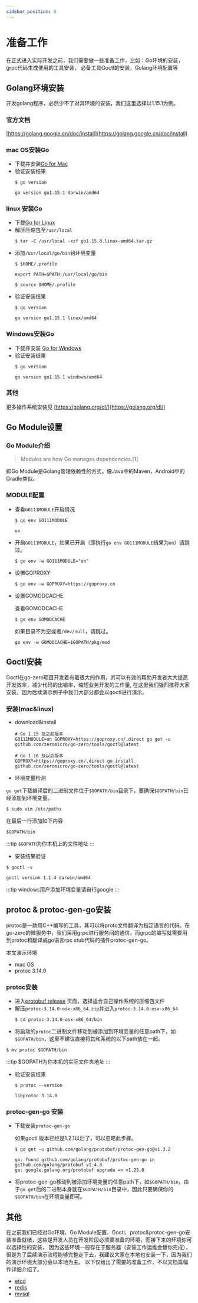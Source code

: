 ```yaml
---
sidebar_position: 0
---
```


# 准备工作

在正式进入实际开发之前，我们需要做一些准备工作，比如：Go环境的安装，grpc代码生成使用的工具安装， 必备工具Goctl的安装，Golang环境配置等

## Golang环境安装

开发golang程序，必然少不了对其环境的安装，我们这里选择以1.15.1为例。

### 官方文档
[https://golang.google.cn/doc/install](https://golang.google.cn/doc/install)

### mac OS安装Go

* 下载并安装[Go for Mac](https://dl.google.com/go/go1.15.1.darwin-amd64.pkg)
* 验证安装结果
    ```shell
    $ go version
    ```
    ```text
    go version go1.15.1 darwin/amd64
    ```
### linux 安装Go
* 下载[Go for Linux](https://golang.org/dl/go1.15.8.linux-amd64.tar.gz)
* 解压压缩包至`/usr/local`
    ```shell
    $ tar -C /usr/local -xzf go1.15.8.linux-amd64.tar.gz
    ```
* 添加`/usr/local/go/bin`到环境变量
    ```shell
    $ $HOME/.profile
    ```
    ```shell
    export PATH=$PATH:/usr/local/go/bin
    ```
    ```shell
    $ source $HOME/.profile
    ```
* 验证安装结果
    ```shell
    $ go version
    ```
    ```text
    go version go1.15.1 linux/amd64
    ```
### Windows安装Go
* 下载并安装 [Go for Windows](https://golang.org/dl/go1.15.8.windows-amd64.msi)
* 验证安装结果
    ```shell
    $ go version
    ```
    ```text
    go version go1.15.1 windows/amd64
    ```

### 其他

更多操作系统安装见 [https://golang.org/dl/](https://golang.org/dl/)

## Go Module设置

### Go Module介绍
> Modules are how Go manages dependencies.[1]

即Go Module是Golang管理依赖性的方式，像Java中的Maven，Android中的Gradle类似。

### MODULE配置
* 查看`GO111MODULE`开启情况
    ```shell
    $ go env GO111MODULE
    ```
    ```text
    on
    ```
* 开启`GO111MODULE`，如果已开启（即执行`go env GO111MODULE`结果为`on`）请跳过。
    ```shell
    $ go env -w GO111MODULE="on"
    ```
* 设置GOPROXY
    ```shell
    $ go env -w GOPROXY=https://goproxy.cn
    ```
* 设置GOMODCACHE
  
    查看GOMODCACHE
    ```shell
    $ go env GOMODCACHE
    ```
    如果目录不为空或者`/dev/null`，请跳过。
    ```shell
    go env -w GOMODCACHE=$GOPATH/pkg/mod
    ```
  
## Goctl安装

Goctl在go-zero项目开发着有着很大的作用，其可以有效的帮助开发者大大提高开发效率，减少代码的出错率，缩短业务开发的工作量,
在这里我们强烈推荐大家安装，因为后续演示例子中我们大部分都会以goctl进行演示。

### 安装(mac&linux)
* download&install
    ```shell
    # Go 1.15 及之前版本
    GO111MODULE=on GOPROXY=https://goproxy.cn/,direct go get -u github.com/zeromicro/go-zero/tools/goctl@latest

    # Go 1.16 及以后版本
    GOPROXY=https://goproxy.cn/,direct go install github.com/zeromicro/go-zero/tools/goctl@latest
    ```
* 环境变量检测

`go get`下载编译后的二进制文件位于`$GOPATH/bin`目录下，要确保`$GOPATH/bin`已经添加到环境变量。
```shell
$ sudo vim /etc/paths
```
在最后一行添加如下内容
```text
$GOPATH/bin
```
:::tip
`$GOPATH`为你本机上的文件地址 
:::
                                                                                                                                                                                               
* 安装结果验证
```shell
$ goctl -v
```
```text
goctl version 1.1.4 darwin/amd64
```
:::tip
windows用户添加环境变量请自行google
:::

## protoc & protoc-gen-go安装

protoc是一款用C++编写的工具，其可以将proto文件翻译为指定语言的代码。在go-zero的微服务中，我们采用grpc进行服务间的通信，而grpc的编写就需要用到protoc和翻译成go语言rpc stub代码的插件protoc-gen-go。

本文演示环境
* mac OS
* protoc 3.14.0

### protoc安装

* 进入[protobuf release](https://github.com/protocolbuffers/protobuf/releases) 页面，选择适合自己操作系统的压缩包文件
* 解压`protoc-3.14.0-osx-x86_64.zip`并进入`protoc-3.14.0-osx-x86_64`
    ```shell
    $ cd protoc-3.14.0-osx-x86_64/bin
    ```
* 将启动的`protoc`二进制文件移动到被添加到环境变量的任意path下，如`$GOPATH/bin`，这里不建议直接将其和系统的以下path放在一起。
```shell
$ mv protoc $GOPATH/bin
```
:::tip
$GOPATH为你本机的实际文件夹地址
:::                                                                                                                                  
                                                                                                                                             
* 验证安装结果
    ```shell
    $ protoc --version
    ```
    ```shell
    libprotoc 3.14.0
    ```
  
### protoc-gen-go 安装
* 下载安装`protoc-gen-go`

  如果goctl 版本已经是1.2.1以后了，可以忽略此步骤。
    ```shell
    $ go get -u github.com/golang/protobuf/protoc-gen-go@v1.3.2
    ```
    ```text
    go: found github.com/golang/protobuf/protoc-gen-go in github.com/golang/protobuf v1.4.3
    go: google.golang.org/protobuf upgrade => v1.25.0
    ```
* 将protoc-gen-go移动到被添加环境变量的任意path下，如`$GOPATH/bin`，由于`go get`后的二进制本身就在`$GOPATH/bin`目录中，因此只要确保你的`$GOPATH/bin`在环境变量即可。

## 其他

在之前我们已经对Go环境、Go Module配置、Goctl、protoc&protoc-gen-go安装准备就绪，这些是开发人员在开发阶段必须要准备的环境，而接下来的环境你可以选择性的安装， 因为这些环境一般存在于服务器（安装工作运维会替你完成），但是为了后续演示流程能够完整走下去，我建议大家在本地也安装一下，因为我们的演示环境大部分会以本地为主。 以下仅给出了需要的准备工作，不以文档篇幅作详细介绍了。

* [etcd](https://etcd.io/docs/current/rfc/v3api/)
* [redis](https://redis.io/)
* [mysql](https://www.mysql.com/)
